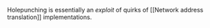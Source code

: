 Holepunching is essentially an *exploit* of quirks of [[Network address translation]] implementations.